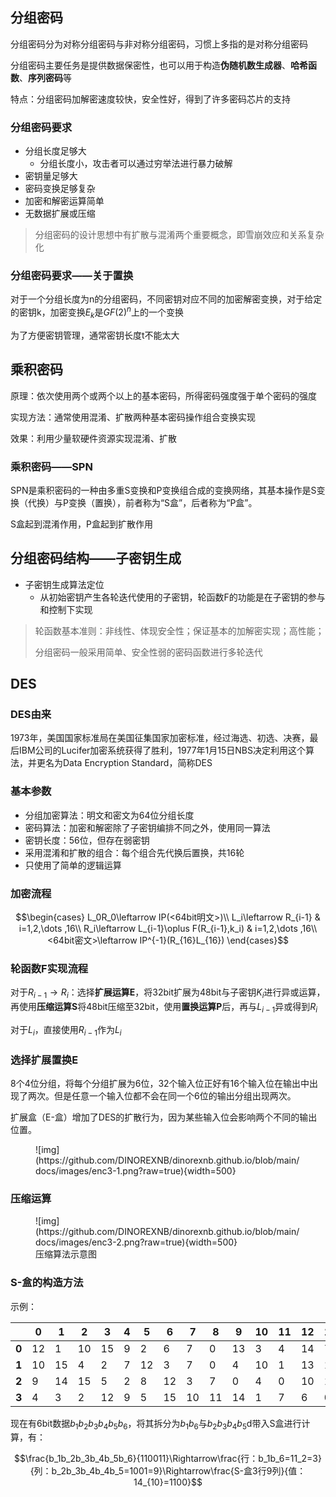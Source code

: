 ## 分组密码

分组密码分为对称分组密码与非对称分组密码，习惯上多指的是对称分组密码

分组密码主要任务是提供数据保密性，也可以用于构造**伪随机数生成器**、**哈希函数**、**序列密码**等

特点：分组密码加解密速度较快，安全性好，得到了许多密码芯片的支持

### 分组密码要求

- 分组长度足够大
    - 分组长度小，攻击者可以通过穷举法进行暴力破解
- 密钥量足够大
- 密码变换足够复杂
- 加密和解密运算简单
- 无数据扩展或压缩

> 分组密码的设计思想中有扩散与混淆两个重要概念，即雪崩效应和关系复杂化

### 分组密码要求——关于置换

对于一个分组长度为n的分组密码，不同密钥对应不同的加密解密变换，对于给定的密钥k，加密变换$E_k$是$GF(2)^n$上的一个变换

为了方便密钥管理，通常密钥长度t不能太大

## 乘积密码

原理：依次使用两个或两个以上的基本密码，所得密码强度强于单个密码的强度

实现方法：通常使用混淆、扩散两种基本密码操作组合变换实现

效果：利用少量软硬件资源实现混淆、扩散

### 乘积密码——SPN

SPN是乘积密码的一种由多重S变换和P变换组合成的变换网络，其基本操作是S变换（代换）与P变换（置换），前者称为“S盒”，后者称为“P盒”。

S盒起到混淆作用，P盒起到扩散作用

## 分组密码结构——子密钥生成

- 子密钥生成算法定位
    - 从初始密钥产生各轮迭代使用的子密钥，轮函数F的功能是在子密钥的参与和控制下实现

> 轮函数基本准则：非线性、体现安全性；保证基本的加解密实现；高性能；
>
> 分组密码一般采用简单、安全性弱的密码函数进行多轮迭代

## DES

### DES由来

1973年，美国国家标准局在美国征集国家加密标准，经过海选、初选、决赛，最后IBM公司的Lucifer加密系统获得了胜利，1977年1月15日NBS决定利用这个算法，并更名为Data Encryption Standard，简称DES

### 基本参数

- 分组加密算法：明文和密文为64位分组长度
- 密码算法：加密和解密除了子密钥编排不同之外，使用同一算法
- 密钥长度：56位，但存在弱密钥
- 采用混淆和扩散的组合：每个组合先代换后置换，共16轮
- 只使用了简单的逻辑运算

### 加密流程

$$\begin{cases}
    L_0R_0\leftarrow IP(<64bit明文>)\\
    L_i\leftarrow R_{i-1} & i=1,2,\dots ,16\\
    R_i\leftarrow L_{i-1}\oplus F(R_{i-1},k_i) & i=1,2,\dots ,16\\
    <64bit密文>\leftarrow IP^{-1}(R_{16}L_{16})
\end{cases}$$

### 轮函数F实现流程

对于$R_{i-1}\rightarrow R_i$：选择**扩展运算E**，将32bit扩展为48bit与子密钥$K_i$进行异或运算，再使用**压缩运算S**将48bit压缩至32bit，使用**置换运算P**后，再与$L_{i-1}$异或得到$R_i$

对于$L_{i}$，直接使用$R_{i-1}$作为$L_{i}$

### 选择扩展置换E

8个4位分组，将每个分组扩展为6位，32个输入位正好有16个输入位在输出中出现了两次。但是任意一个输入位都不会在同一个6位的输出分组出现两次。

扩展盒（E-盒）增加了DES的扩散行为，因为某些输入位会影响两个不同的输出位置。

<figure markdown>
![img](https://github.com/DINOREXNB/dinorexnb.github.io/blob/main/docs/images/enc3-1.png?raw=true){width=500}
<figcaption></figcaption>
</figure>

### 压缩运算

<figure markdown>
![img](https://github.com/DINOREXNB/dinorexnb.github.io/blob/main/docs/images/enc3-2.png?raw=true){width=500}
<figcaption>压缩算法示意图</figcaption>
</figure>

### S-盒的构造方法

示例：

||0|1|2|3|4|5|6|7|8|9|10|11|12|13|14|15|
|-|-|-|-|-|-|-|-|-|-|-|-|-|-|-|-|-|
|<b>0</b>|12|1|10|15|9|2|6|7|0|13|3|4|14|7|5|11|
|<b>1</b>|10|15|4|2|7|12|3|7|0|4|10|1|13|11|6|
|<b>2</b>|9|14|15|5|2|8|12|3|7|0|4|0|10|1|13|11|6|
|<b>3</b>|4|3|2|12|9|5|15|10|11|14|1|7|6|0|8|13|

现在有6bit数据$b_1b_2b_3b_4b_5b_6$，将其拆分为$b_1b_6$与$b_2b_3b_4b_5$d带入S盒进行计算，有：

$$\frac{b_1b_2b_3b_4b_5b_6}{110011}\Rightarrow\frac{行：b_1b_6=11_2=3}{列：b_2b_3b_4b_4b_5=1001=9}\Rightarrow\frac{S-盒3行9列}{值：14_{10}=1100}$$



